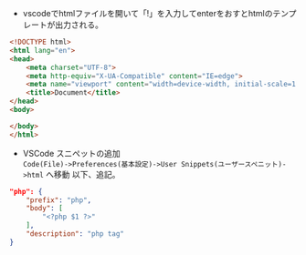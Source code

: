 - vscodeでhtmlファイルを開いて「!」を入力してenterをおすとhtmlのテンプレートが出力される。
```html
<!DOCTYPE html>
<html lang="en">
<head>
    <meta charset="UTF-8">
    <meta http-equiv="X-UA-Compatible" content="IE=edge">
    <meta name="viewport" content="width=device-width, initial-scale=1.0">
    <title>Document</title>
</head>
<body>

</body>
</html>

```


- VSCode スニペットの追加  
`Code(File)->Preferences(基本設定)->User Snippets(ユーザースペニット)->html` へ移動
以下、追記。
```json
"php": {
    "prefix": "php",
    "body": [
        "<?php $1 ?>"
    ],
    "description": "php tag"
}
```